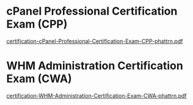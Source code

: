# cPanel Professional Certification Exam (CPP)
[certification-cPanel-Professional-Certification-Exam-CPP-phattrn.pdf](https://github.com/user-attachments/files/18370786/certification-cPanel-Professional-Certification-Exam-CPP-phattrn.pdf)
# WHM Administration Certification Exam (CWA)
[certification-WHM-Administration-Certification-Exam-CWA-phattrn.pdf](https://github.com/user-attachments/files/18370804/certification-WHM-Administration-Certification-Exam-CWA-phattrn.pdf)
